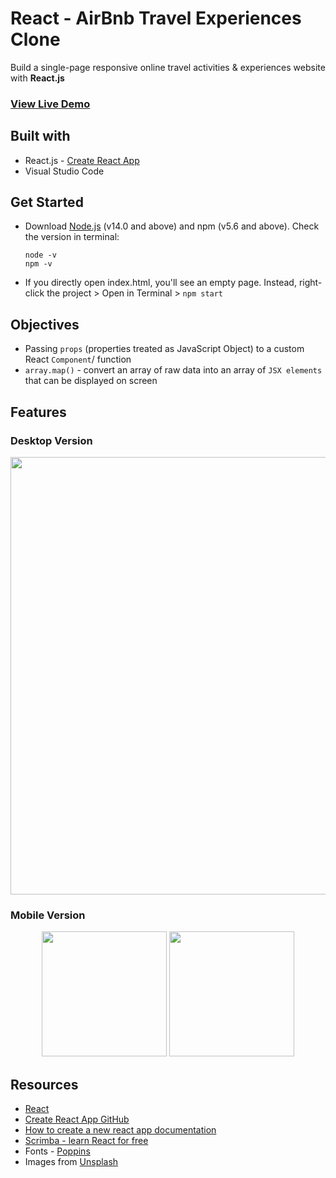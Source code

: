 # React - AirBnb Travel Experiences Clone
Build a single-page responsive online travel activities & experiences website with **React.js**
<br><h3>[View Live Demo](https://airbnb-travel-experiences-clone.netlify.app/)</h3>

## Built with
- React.js - [Create React App](https://reactjs.org/docs/create-a-new-react-app.html#create-react-app)
- Visual Studio Code

## Get Started
- Download [Node.js](https://nodejs.org/en/) (v14.0 and above) and npm (v5.6 and above). Check the version in terminal:
    ```
    node -v
    npm -v 
    ```

- If you directly open index.html, you'll see an empty page. Instead, right-click the project > Open in Terminal > `npm start`

## Objectives
- Passing `props` (properties treated as JavaScript Object) to a custom React `Component`/ function
- `array.map()` - convert an array of raw data into an array of `JSX elements` that can be displayed on screen

## Features
### Desktop Version
<div align="center">
<img src="https://user-images.githubusercontent.com/58931129/177065719-9fd6e5f4-081a-4392-bb16-53b6f4774e03.png" width="700px">
</div>

### Mobile Version
<div align="center">
<img src="https://user-images.githubusercontent.com/58931129/177066657-b4902ceb-f4e5-485e-8ab9-1d4edae51bbf.png" width="200px">
<img src="https://user-images.githubusercontent.com/58931129/177066658-5f992f2e-55f8-4b9f-9217-c7a3482b412d.png" width="200px">
</div>

## Resources
- [React](https://reactjs.org/docs/create-a-new-react-app.html#create-react-app)
- [Create React App GitHub](https://github.com/facebook/create-react-app)
- [How to create a new react app documentation](https://create-react-app.dev/docs/getting-started)
- [Scrimba - learn React for free](https://scrimba.com/learn/learnreact)
- Fonts - [Poppins](https://fonts.google.com/specimen/Poppins?query=poppins)
- Images from [Unsplash](https://unsplash.com/)
